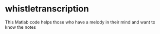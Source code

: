 # whistletranscription
This Matlab code helps those who have a melody in their mind and want to know the notes
